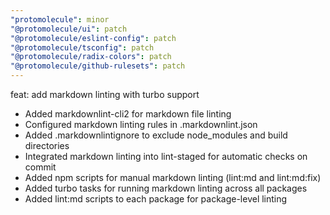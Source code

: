 ```yaml
---
"protomolecule": minor
"@protomolecule/ui": patch
"@protomolecule/eslint-config": patch
"@protomolecule/tsconfig": patch
"@protomolecule/radix-colors": patch
"@protomolecule/github-rulesets": patch
---
```


feat: add markdown linting with turbo support

- Added markdownlint-cli2 for markdown file linting
- Configured markdown linting rules in .markdownlint.json
- Added .markdownlintignore to exclude node_modules and build directories
- Integrated markdown linting into lint-staged for automatic checks on commit
- Added npm scripts for manual markdown linting (lint:md and lint:md:fix)
- Added turbo tasks for running markdown linting across all packages
- Added lint:md scripts to each package for package-level linting
